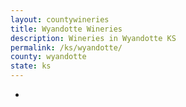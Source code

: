 ```yaml
---
layout: countywineries
title: Wyandotte Wineries
description: Wineries in Wyandotte KS
permalink: /ks/wyandotte/
county: wyandotte
state: ks
---
```

-
